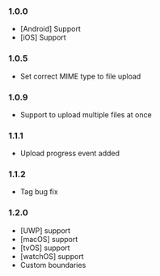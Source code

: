 ### 1.0.0
* [Android] Support
* [iOS] Support

### 1.0.5
* Set correct MIME type to file upload

### 1.0.9
* Support to upload multiple files at once

### 1.1.1
* Upload progress event added

### 1.1.2
* Tag bug fix

### 1.2.0
* [UWP] support
* [macOS] support
* [tvOS] support
* [watchOS] support
* Custom boundaries
